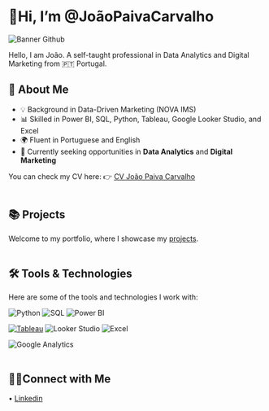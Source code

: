 # 👋Hi, I’m @JoãoPaivaCarvalho
![Banner Github](https://github.com/user-attachments/assets/09fb2264-ccbf-46a0-b7d9-5c7027ee0666)



Hello, I am João. A self-taught professional in Data Analytics and Digital Marketing from 🇵🇹 Portugal.

## **🚀 About Me**

- 💡 Background in Data-Driven Marketing (NOVA IMS)
- 📊 Skilled in Power BI, SQL, Python, Tableau, Google Looker Studio, and Excel
- 🌍 Fluent in Portuguese and English
- 🔎 Currently seeking opportunities in **Data Analytics** and **Digital Marketing**

You can check my CV here:
👉 [CV João Paiva Carvalho](https://github.com/JPaivaCarvalho/jpaivacarvalho.github.io/blob/main/CV%20Jo%C3%A3o%20Paiva%20Carvalho.pdf) <br><br>

## **📚 Projects**
Welcome to my portfolio, where I showcase my [projects](https://github.com/JPaivaCarvalho/Portfolio/tree/main).<br><br>


## **🛠️ Tools & Technologies**

Here are some of the tools and technologies I work with:

![Python](https://img.shields.io/badge/Python-3776AB?style=for-the-badge&logo=python&logoColor=white)          ![SQL](https://img.shields.io/badge/SQL-4479A1?style=for-the-badge&logo=mysql&logoColor=white)    ![Power BI](https://img.shields.io/badge/Power%20BI-F2C811?style=for-the-badge&logo=powerbi&logoColor=black)

[![Tableau](https://img.shields.io/badge/Tableau-E97627?style=for-the-badge&logo=tableau&logoColor=white)](https://public.tableau.com/app/profile/jo.o.paiva.carvalho)    ![Looker Studio](https://img.shields.io/badge/Looker%20Studio-4285F4?style=for-the-badge&logo=google&logoColor=white)    ![Excel](https://img.shields.io/badge/Microsoft%20Excel-217346?style=for-the-badge&logo=microsoftexcel&logoColor=white)      

![Google Analytics](https://img.shields.io/badge/Google%20Analytics-E37400?style=for-the-badge&logo=googleanalytics&logoColor=white)<br><br>


## **👋🏻Connect with Me**
• [Linkedin](https://www.linkedin.com/in/joao-paivacarvalho/)
